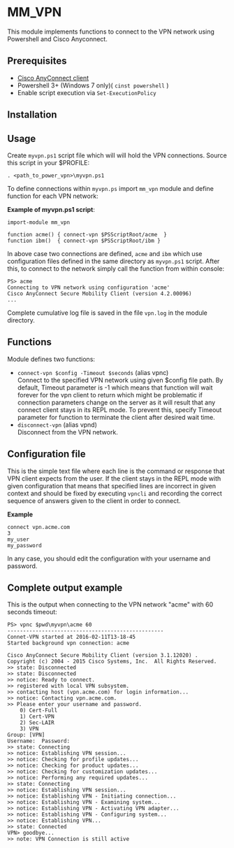 MM_VPN
======

This module implements functions to connect to the VPN network using Powershell and Cisco Anyconnect.

Prerequisites
-------------

- [Cisco AnyConnect client](http://www.cisco.com/c/en/us/support/security/anyconnect-secure-mobility-client/tsd-products-support-series-home.html)
- Powershell 3+ (Windows 7 only)( `cinst powershell` )
- Enable script execution via `Set-ExecutionPolicy`

Installation
------------

Usage
-----

Create `myvpn.ps1` script file which will will hold the VPN connections. Source this script in your $PROFILE:

    . <path_to_power_vpn>\myvpn.ps1

To define connections within `myvpn.ps` import `mm_vpn` module and define function for each VPN network:

**Example of myvpn.ps1 script**:

    import-module mm_vpn

    function acme() { connect-vpn $PSScriptRoot/acme  }
    function ibm()  { connect-vpn $PSScriptRoot/ibm }

In above case two connections are defined, `acme` and `ibm` which use configuration files defined in the same directory as `myvpn.ps1` script. 
After this, to connect to the network simply call the function from within console:

    PS> acme
    Connecting to VPN network using configuration 'acme'
    Cisco AnyConnect Secure Mobility Client (version 4.2.00096)
    ...

Complete cumulative log file is saved in the file `vpn.log` in the module directory.

Functions
---------

Module defines two functions:

- `connect-vpn $config -Timeout $seconds` (alias vpnc)  
Connect to the specified VPN network using given $config file path. By default, Timeout parameter is -1 which means that function will wait forever for the vpn client to return which might be problematic if connection parameters change on the server as it will result that any connect client stays in its REPL mode. To prevent this, specify Timeout parameter for function to terminate the client after desired wait time.
- `disconnect-vpn` (alias vpnd)   
Disconnect from the VPN network.


Configuration file
------------------

This is the simple text file where each line is the command or response that VPN client expects from the user. If the client stays in the REPL mode with given configuration that means that specified lines are incorrect in given context and should be fixed by executing `vpncli` and recording the correct sequence of answers given to the client in order to connect.

**Example**

    connect vpn.acme.com
    3
    my_user
    my_password

In any case, you should edit the configuration with your username and password.

Complete output example
-----------------------

This is the output when connecting to the VPN network "acme" with 60 seconds timeout:

    PS> vpnc $pwd\myvpn\acme 60
    --------------------------------------------------
    Connet-VPN started at 2016-02-11T13-18-45
    Started background vpn connection: acme

    Cisco AnyConnect Secure Mobility Client (version 3.1.12020) .
    Copyright (c) 2004 - 2015 Cisco Systems, Inc.  All Rights Reserved.
    >> state: Disconnected
    >> state: Disconnected
    >> notice: Ready to connect.
    >> registered with local VPN subsystem.
    >> contacting host (vpn.acme.com) for login information...
    >> notice: Contacting vpn.acme.com.
    >> Please enter your username and password.
        0) Cert-Full
        1) Cert-VPN
        2) Sec-LAIR
        3) VPN
    Group: [VPN]
    Username:  Password:
    >> state: Connecting
    >> notice: Establishing VPN session...
    >> notice: Checking for profile updates...
    >> notice: Checking for product updates...
    >> notice: Checking for customization updates...
    >> notice: Performing any required updates...
    >> state: Connecting
    >> notice: Establishing VPN session...
    >> notice: Establishing VPN - Initiating connection...
    >> notice: Establishing VPN - Examining system...
    >> notice: Establishing VPN - Activating VPN adapter...
    >> notice: Establishing VPN - Configuring system...
    >> notice: Establishing VPN...
    >> state: Connected
    VPN> goodbye...
    >> note: VPN Connection is still active
